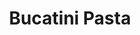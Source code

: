 ---
pasta_image: "/images/pasta-1.jpg"
title: "Bucatini Pasta"
title_fr: "Bucatini Pasta"
pasta_content: "Far far away, behind the word mountains, far from the countries Vokalia and Consonantia"
pasta_content_fr: "French Far far away, behind the word mountains, far from the countries Vokalia and Consonantia"
pasta_price: "$2.90"
pasta_price_fr: "$2.90"
type: "pasta"
---